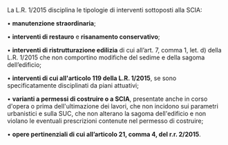 La L.R. 1/2015 disciplina le tipologie di interventi sottoposti alla SCIA:

•	**manutenzione straordinaria**;

•	**interventi di restauro** e **risanamento conservativo**;

•	**interventi di ristrutturazione edilizia** di cui all’art. 7, comma 1, let. d) della L.R. 1/2015 che non comportino modifiche del sedime e della sagoma dell’edificio;

•	**interventi di cui all'articolo 119 della L.R. 1/2015**, se sono specificatamente disciplinati da piani attuativi;

•	**varianti a permessi di costruire o a SCIA**, presentate anche in corso d'opera o prima dell'ultimazione dei lavori, che non incidono sui parametri urbanistici e sulla SUC, che non alterano la sagoma dell'edificio e non violano le eventuali prescrizioni contenute nel permesso di costruire;

•	**opere pertinenziali di cui all’articolo 21, comma 4, del r.r. 2/2015**.
